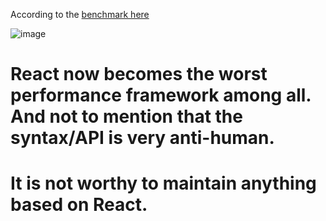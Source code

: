 According to the [benchmark here](https://github.com/krausest/js-framework-benchmark)

![image](https://github.com/Casual-UI/react/assets/41723543/c2d9ce4a-8934-4b8a-842e-fb9dce989432)

# React now becomes the worst performance framework among all. And not to mention that the syntax/API is very anti-human.
# It is not worthy to maintain anything based on React. 
